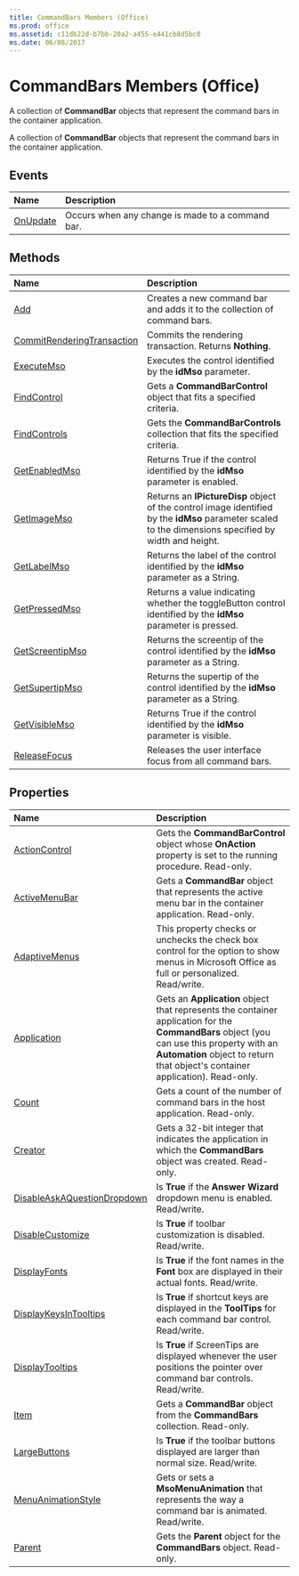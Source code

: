 ```yaml
---
title: CommandBars Members (Office)
ms.prod: office
ms.assetid: c11db22d-b7bb-20a2-a455-e441cb8d5bc0
ms.date: 06/08/2017
---
```



# CommandBars Members (Office)
A collection of **CommandBar** objects that represent the command bars in the container application.

A collection of **CommandBar** objects that represent the command bars in the container application.


## Events



|**Name**|**Description**|
|:-----|:-----|
|[OnUpdate](commandbars-onupdate-event-office.md)|Occurs when any change is made to a command bar.|

## Methods



|**Name**|**Description**|
|:-----|:-----|
|[Add](commandbars-add-method-office.md)|Creates a new command bar and adds it to the collection of command bars.|
|[CommitRenderingTransaction](commandbars-commitrenderingtransaction-method-office.md)|Commits the rendering transaction. Returns **Nothing**.|
|[ExecuteMso](commandbars-executemso-method-office.md)|Executes the control identified by the **idMso** parameter.|
|[FindControl](commandbars-findcontrol-method-office.md)|Gets a **CommandBarControl** object that fits a specified criteria.|
|[FindControls](commandbars-findcontrols-method-office.md)|Gets the **CommandBarControls** collection that fits the specified criteria.|
|[GetEnabledMso](commandbars-getenabledmso-method-office.md)|Returns True if the control identified by the **idMso** parameter is enabled.|
|[GetImageMso](commandbars-getimagemso-method-office.md)|Returns an **IPictureDisp** object of the control image identified by the **idMso** parameter scaled to the dimensions specified by width and height.|
|[GetLabelMso](commandbars-getlabelmso-method-office.md)|Returns the label of the control identified by the **idMso** parameter as a String.|
|[GetPressedMso](commandbars-getpressedmso-method-office.md)|Returns a value indicating whether the toggleButton control identified by the **idMso** parameter is pressed.|
|[GetScreentipMso](commandbars-getscreentipmso-method-office.md)|Returns the screentip of the control identified by the **idMso** parameter as a String.|
|[GetSupertipMso](commandbars-getsupertipmso-method-office.md)|Returns the supertip of the control identified by the **idMso** parameter as a String.|
|[GetVisibleMso](commandbars-getvisiblemso-method-office.md)|Returns True if the control identified by the **idMso** parameter is visible.|
|[ReleaseFocus](commandbars-releasefocus-method-office.md)|Releases the user interface focus from all command bars.|

## Properties



|**Name**|**Description**|
|:-----|:-----|
|[ActionControl](commandbars-actioncontrol-property-office.md)|Gets the **CommandBarControl** object whose **OnAction** property is set to the running procedure. Read-only.|
|[ActiveMenuBar](commandbars-activemenubar-property-office.md)|Gets a **CommandBar** object that represents the active menu bar in the container application. Read-only.|
|[AdaptiveMenus](commandbars-adaptivemenus-property-office.md)|This property checks or unchecks the check box control for the option to show menus in Microsoft Office as full or personalized. Read/write.|
|[Application](commandbars-application-property-office.md)|Gets an **Application** object that represents the container application for the **CommandBars** object (you can use this property with an **Automation** object to return that object's container application). Read-only.|
|[Count](commandbars-count-property-office.md)|Gets a count of the number of command bars in the host application. Read-only.|
|[Creator](commandbars-creator-property-office.md)|Gets a 32-bit integer that indicates the application in which the **CommandBars** object was created. Read-only.|
|[DisableAskAQuestionDropdown](commandbars-disableaskaquestiondropdown-property-office.md)|Is **True** if the **Answer Wizard** dropdown menu is enabled. Read/write.|
|[DisableCustomize](commandbars-disablecustomize-property-office.md)|Is **True** if toolbar customization is disabled. Read/write.|
|[DisplayFonts](commandbars-displayfonts-property-office.md)|Is **True** if the font names in the **Font** box are displayed in their actual fonts. Read/write.|
|[DisplayKeysInTooltips](commandbars-displaykeysintooltips-property-office.md)|Is **True** if shortcut keys are displayed in the **ToolTips** for each command bar control. Read/write.|
|[DisplayTooltips](commandbars-displaytooltips-property-office.md)|Is **True** if ScreenTips are displayed whenever the user positions the pointer over command bar controls. Read/write.|
|[Item](commandbars-item-property-office.md)|Gets a **CommandBar** object from the **CommandBars** collection. Read-only.|
|[LargeButtons](commandbars-largebuttons-property-office.md)|Is **True** if the toolbar buttons displayed are larger than normal size. Read/write.|
|[MenuAnimationStyle](commandbars-menuanimationstyle-property-office.md)|Gets or sets a **MsoMenuAnimation** that represents the way a command bar is animated. Read/write.|
|[Parent](commandbars-parent-property-office.md)|Gets the **Parent** object for the **CommandBars** object. Read-only.|

